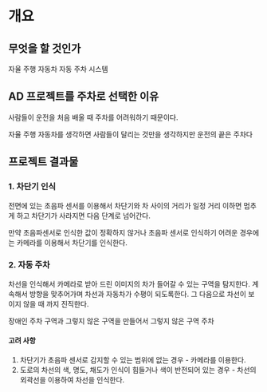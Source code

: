 # 개요

## 무엇을 할 것인가

자율 주행 자동차 자동 주차 시스템

## AD 프로젝트를 주차로 선택한 이유

사람들이 운전을 처음 배울 때 주차를 어려워하기 때문이다.

자율 주행 자동차를 생각하면 사람들이 달리는 것만을 생각하지만 운전의 끝은 주차다

## 프로젝트 결과물

### 1. 차단기 인식

전면에 있는 초음파 센서를 이용해서 차단기와 차 사이의 거리가 일정 거리 이하면 멈추게 하고 차단기가 사라지면 다음 단계로 넘어간다.

만약 초음파센서로 인식한 값이 정확하지 않거나 초음파 센서로 인식하기 어려운 경우에는 카메라를 이용해서 차단기를 인식한다.

### 2. 자동 주차

차선을 인식해서 카메라로 받아 드린 이미지의 차가 들어갈 수 있는 구역을 탐지한다. 계속해서 방향을 맞추어가며 차선과 자동차가 수평이 되도록한다. 그 다음으로 차선이 보이지 않을 때 까지 진직한다.

장애인 주차 구역과 그렇지 않은 구역을 만들어서 그렇지 않은 구역 주차

#### 고려 사항
1. 차단기가 초음파 센서로 감지할 수 있는 범위에 없는 경우 -  카메라를 이용한다.
2. 도로의 차선의 색, 명도, 채도가 인식이 힘들거나 색이 반전되어 있는 경우 - 차선의 외곽선을 이용하여 차선을 인식한다.
